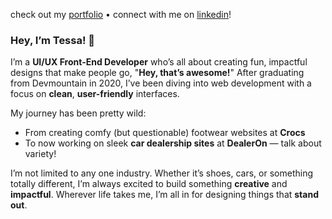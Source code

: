 check out my [portfolio](https://tessawoodard.netlify.app/) • connect with me on [linkedin](https://www.linkedin.com/in/tessa-woodard/)!

### Hey, I’m Tessa! 👋

I’m a **UI/UX Front-End Developer** who’s all about creating fun, impactful designs that make people go, "**Hey, that’s awesome!**" After graduating from Devmountain in 2020, I’ve been diving into web development with a focus on **clean**, **user-friendly** interfaces.

My journey has been pretty wild:  
- From creating comfy (but questionable) footwear websites at **Crocs**  
- To now working on sleek **car dealership sites** at **DealerOn** — talk about variety!

I’m not limited to any one industry. Whether it’s shoes, cars, or something totally different, I’m always excited to build something **creative** and **impactful**. Wherever life takes me, I’m all in for designing things that **stand out**.
